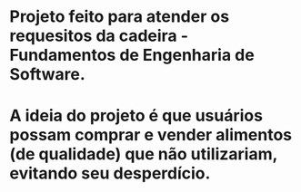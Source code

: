 # Projeto feito para atender os requesitos da cadeira - Fundamentos de Engenharia de Software.
# A ideia do projeto é que usuários possam comprar e vender alimentos (de qualidade) que não utilizariam, evitando seu desperdício.
